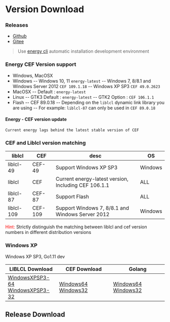 # Version Download

### Releases
- [Github](https://github.com/energye/energy/releases)
- [Gitee](https://gitee.com/energye/energy/releases)

> Use [energy cli](/en/course/cli-use-instructions) automatic installation development environment

### Energy CEF Version support

- Windows, MacOSX
- Windows
  -- Windows 10, 11 `energy-latest`
  -- Windows 7, 8/8.1 and Windows Server 2012  `CEF 109.1.18`
  -- Windows XP SP3  `CEF 49.0.2623`
- MacOSX
  -- Default : `energy-latest`
- Linux
  -- GTK3 Default : `energy-latest`
  -- GTK2 Option : `CEF 106.1.1`
- Flash
  -- CEF 89.0.18
  -- Depending on the `liblcl` dynamic link library you are using
  -- For example: `liblcl-87` can only be used in `CEF 89.0.18`

#### Energy - CEF version update
``` text
Current energy lags behind the latest stable version of CEF
```

### CEF and Liblcl version matching

| liblcl     | CEF     | desc                                                 | OS      |
|------------|---------|------------------------------------------------------|---------|
| liblcl-49  | CEF-49  | Support Windows XP SP3                               | Windows |
| liblcl     | CEF     | Current energy-latest version, Including CEF 106.1.1 | ALL     |
| liblcl-87  | CEF-87  | Support Flash                                        | ALL     |
| liblcl-109 | CEF-109 | Support Windows 7, 8/8.1 and Windows Server 2012     | Windows |

<span style="color:red;">Hint:</span> Strictly distinguish the matching between liblcl and cef version numbers in different distribution versions


### Windows XP
Windows XP SP3, Go1.11 dev

| LIBLCL Download                                                                                                                                                                                                    | CEF Download                                                                                                                                                                                                                                                              | Golang                                                                                                                                               |
|--------------------------------------------------------------------------------------------------------------------------------------------------------------------------------------------------------------------|---------------------------------------------------------------------------------------------------------------------------------------------------------------------------------------------------------------------------------------------------------------------------|------------------------------------------------------------------------------------------------------------------------------------------------------|
| [WindowsXPSP3-64](https://sourceforge.net/projects/liblcl/files/v2.3.7/liblcl-49.WindowsXP_SP3_64.zip) <br> [WindowsXPSP3-32](https://sourceforge.net/projects/liblcl/files/v2.3.7/liblcl-49.WindowsXP_SP3_32.zip) | [Windows64](https://sourceforge.net/projects/liblcl/files/CEF/49.0.2623/cef_binary_49.0.2623%2Bchromium-49.0.2623.110_windows64.zip) [Windows32](https://sourceforge.net/projects/liblcl/files/CEF/49.0.2623/cef_binary_49.0.2623%2Bchromium-49.0.2623.110_windows32.zip) | [Windows64](https://studygolang.com/dl/golang/go1.11.13.windows-amd64.msi)  [Windows32](https://studygolang.com/dl/golang/go1.11.13.windows-386.msi) |

<script setup>
import DownloadVersionComponent from '../../components/download-version.vue'
</script>

## Release Download

<DownloadVersionComponent />
